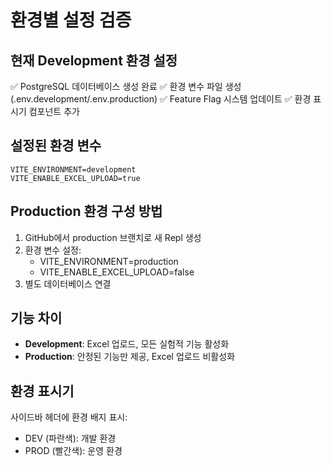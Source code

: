 # 환경별 설정 검증

## 현재 Development 환경 설정
✅ PostgreSQL 데이터베이스 생성 완료
✅ 환경 변수 파일 생성 (.env.development/.env.production)
✅ Feature Flag 시스템 업데이트
✅ 환경 표시기 컴포넌트 추가

## 설정된 환경 변수
```
VITE_ENVIRONMENT=development
VITE_ENABLE_EXCEL_UPLOAD=true
```

## Production 환경 구성 방법
1. GitHub에서 production 브랜치로 새 Repl 생성
2. 환경 변수 설정:
   - VITE_ENVIRONMENT=production
   - VITE_ENABLE_EXCEL_UPLOAD=false
3. 별도 데이터베이스 연결

## 기능 차이
- **Development**: Excel 업로드, 모든 실험적 기능 활성화
- **Production**: 안정된 기능만 제공, Excel 업로드 비활성화

## 환경 표시기
사이드바 헤더에 환경 배지 표시:
- DEV (파란색): 개발 환경
- PROD (빨간색): 운영 환경